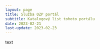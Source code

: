 ```yaml
---
layout: page
title: Služba OZP portál
subtitle: Katalogový list tohoto portálu
date: 2023-02-21
last-update: 2023-02-23
---
```


text